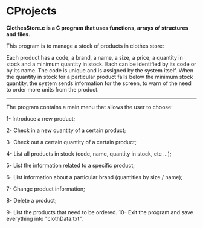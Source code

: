 # CProjects

**ClothesStore.c is a C program that uses functions, arrays of structures and files.**

This program is to manage a stock of products in clothes store:

 Each product has a code, a brand, a name, a size, a price, a quantity in
stock and a minimum quantity in stock. Each can be identified by its code or by its name. The code is unique and is assigned by the system itself. When the quantity in stock for a particular product falls below the minimum stock quantity, the system sends
information for the screen, to warn of the need to order more units from the product.

----

The program contains a main menu that allows the user to choose:

1- Introduce a new product;

2- Check in a new quantity of a certain product;

3- Check out a certain quantity of a certain product;

4- List all products in stock (code, name, quantity in stock, etc ...);

5- List the information related to a specific product;

6- List information about a particular brand (quantities by size / name);

7- Change product information;

8- Delete a product;

9- List the products that need to be ordered.
10- Exit the program and save everything into "clothData.txt".
